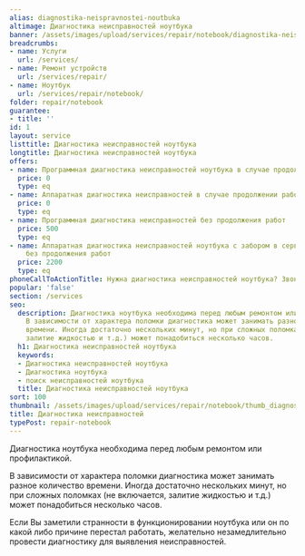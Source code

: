 ```yaml
---
alias: diagnostika-neispravnostei-noutbuka
altimage: Диагностика неисправностей ноутбука
banner: /assets/images/upload/services/repair/notebook/diagnostika-neispravnostei-noutbuka.jpg
breadcrumbs:
- name: Услуги
  url: /services/
- name: Ремонт устройств
  url: /services/repair/
- name: Ноутбук
  url: /services/repair/notebook/
folder: repair/notebook
guarantee:
- title: ''
id: 1
layout: service
listtitle: Диагностика неисправностей ноутбука
longtitle: Диагностика неисправностей ноутбука
offers:
- name: Программная диагностика неисправностей ноутбука в случае продолжении работ
  price: 0
  type: eq
- name: Аппаратная диагностика неисправностей в случае продолжении работ
  price: 0
  type: eq
- name: Программная диагностика неисправностей без продолжения работ
  price: 500
  type: eq
- name: Аппаратная диагностика неисправностей ноутбука с забором в сервисный центр
    без продолжения работ
  price: 2200
  type: eq
phoneCallToActionTitle: Нужна диагностика неисправностей ноутбука? Звоните!
popular: 'false'
section: /services
seo:
  description: Диагностика ноутбука необходима перед любым ремонтом или профилактикой.
    В зависимости от характера поломки диагностика может занимать разное количество
    времени. Иногда достаточно нескольких минут, но при сложных поломках (не включается,
    залитие жидкостью и т.д.) может понадобиться несколько часов.
  h1: Диагностика неисправностей ноутбука
  keywords:
  - Диагностика неисправностей ноутбука
  - Диагностика ноутбука
  - поиск неисправностей ноутбука
  title: Диагностика неисправностей ноутбука
sort: 100
thumbnail: /assets/images/upload/services/repair/notebook/thumb_diagnostika-neispravnostei-noutbuka.jpg
title: Диагностика неисправностей
typePost: repair-notebook
---
```

Диагностика ноутбука необходима перед любым ремонтом или профилактикой.

В зависимости от характера поломки диагностика может занимать разное количество времени. Иногда достаточно нескольких минут, но при сложных поломках (не включается, залитие жидкостью и т.д.) может понадобиться несколько часов.

Если Вы заметили странности в функционировании ноутбука или он по какой либо причине перестал работать, желательно незамедлительно провести диагностику для выявления неисправностей.

